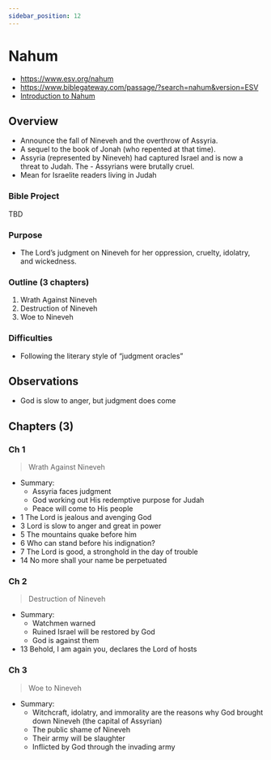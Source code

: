 ```yaml
---
sidebar_position: 12
---
```


# Nahum

- https://www.esv.org/nahum
- https://www.biblegateway.com/passage/?search=nahum&version=ESV
- [Introduction to Nahum](https://www.esv.org/resources/esv-global-study-bible/introduction-to-nahum)


## Overview

- Announce the fall of Nineveh and the overthrow of Assyria. 
- A sequel to the book of Jonah (who repented at that time).
- Assyria (represented by Nineveh) had captured Israel and is now a threat to Judah. The - Assyrians were brutally cruel. 
- Mean for Israelite readers living in Judah

### Bible Project
TBD

### Purpose

- The Lord’s judgment on Nineveh for her oppression, cruelty, idolatry, and wickedness. 

### Outline (3 chapters)

1. Wrath Against Nineveh
2. Destruction of Nineveh
3. Woe to Nineveh

### Difficulties

- Following the literary style of “judgment oracles”

## Observations

- God is slow to anger, but judgment does come

## Chapters (3)


### Ch 1 
> Wrath Against Nineveh

- Summary:
  - Assyria faces judgment
  - God working out His redemptive purpose for Judah
  - Peace will come to His people
- 1 The Lord is jealous and avenging God
- 3 Lord is slow to anger and great in power
-  5 The mountains quake before him
- 6 Who can stand before his indignation?
- 7 The Lord is good, a stronghold in the day of trouble
- 14 No more shall your name be perpetuated 

### Ch 2 
> Destruction of Nineveh

- Summary:
  - Watchmen warned
  - Ruined Israel will be restored by God
  - God is against them
- 13 Behold, I am again you, declares the Lord of hosts

### Ch 3 
> Woe to Nineveh

- Summary:
  - Witchcraft, idolatry, and immorality are the reasons why God brought down Nineveh (the capital of Assyrian)
  - The public shame of Nineveh 
  - Their army will be slaughter 
  - Inflicted by God through the invading army